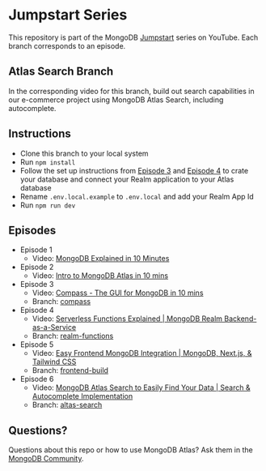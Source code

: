 # Jumpstart Series

This repository is part of the MongoDB [Jumpstart](https://www.youtube.com/playlist?list=PL4RCxklHWZ9v2lcat4oEVGQhZg6r4IQGV) series on YouTube. Each branch corresponds to an episode. 

## Atlas Search Branch

In the corresponding video for this branch, build out search capabilities in our e-commerce project using MongoDB Atlas Search, including autocomplete. 

## Instructions

- Clone this branch to your local system
- Run `npm install`
- Follow the set up instructions from [Episode 3](https://youtu.be/YBOiX8DwinE) and [Episode 4](https://youtu.be/Evp3xTzWCu4) to crate your database and connect your Realm application to your Atlas database
- Rename `.env.local.example` to `.env.local` and add your Realm App Id
- Run `npm run dev`

## Episodes

- Episode 1
  - Video: [MongoDB Explained in 10 Minutes](https://youtu.be/RGfFpQF0NpE)
- Episode 2
  - Video: [Intro to MongoDB Atlas in 10 mins](https://youtu.be/xrc7dIO_tXk)
- Episode 3
  - Video: [Compass - The GUI for MongoDB in 10 mins](https://youtu.be/YBOiX8DwinE)
  - Branch: [compass](https://github.com/mongodb-developer/jumpstart-series/tree/compass)
- Episode 4
  - Video: [Serverless Functions Explained | MongoDB Realm Backend-as-a-Service](https://youtu.be/Evp3xTzWCu4)
  - Branch: [realm-functions](https://github.com/mongodb-developer/jumpstart-series/tree/realm-functions)
- Episode 5
  - Video: [Easy Frontend MongoDB Integration | MongoDB, Next.js, & Tailwind CSS](https://youtu.be/xIrtGeggw0E)
  - Branch: [frontend-build](https://github.com/mongodb-developer/jumpstart-series/tree/frontend-build)
- Episode 6
  - Video: [MongoDB Atlas Search to Easily Find Your Data | Search & Autocomplete Implementation](https://youtu.be/jnxnhbTO2RA)
  - Branch: [altas-search](https://github.com/mongodb-developer/jumpstart-series/tree/atlas-search)

## Questions?

Questions about this repo or how to use MongoDB Atlas?  Ask them in the [MongoDB Community](https://community.mongodb.com).